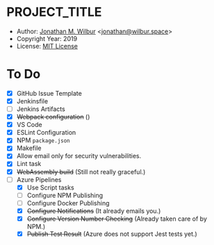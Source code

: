 # __PROJECT_TITLE__

* Author: [Jonathan M. Wilbur](https://jonathan.wilbur.space) <[jonathan@wilbur.space](mailto:jonathan@wilbur.space)>
* Copyright Year: 2019
* License: [MIT License](https://mit-license.org/)
<!-- * [![Build Status](http://localhost:8080/buildStatus/icon?job=)](http://localhost:8080/job//) -->

# To Do

- [x] GitHub Issue Template
- [x] Jenkinsfile
- [ ] Jenkins Artifacts
- [x] ~~Webpack configuration~~ ()
- [x] VS Code
- [x] ESLint Configuration
- [x] NPM `package.json`
- [x] Makefile
- [x] Allow email only for security vulnerabilities.
- [x] Lint task
- [x] ~~WebAssembly build~~ (Still not really graceful.)
- [ ] Azure Pipelines
  - [x] Use Script tasks
  - [ ] Configure NPM Publishing
  - [ ] Configure Docker Publishing
  - [x] ~~Configure Notifications~~ (It already emails you.)
  - [x] ~~Configure Version Number Checking~~ (Already taken care of by NPM.)
  - [x] ~~Publish Test Result~~ (Azure does not support Jest tests yet.)
